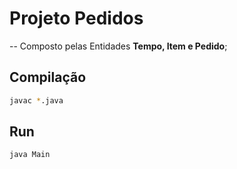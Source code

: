 # Projeto Pedidos
--
Composto pelas Entidades **Tempo, Item e Pedido**;

## Compilação
```bash
javac *.java
```
## Run
```bash
java Main
```
